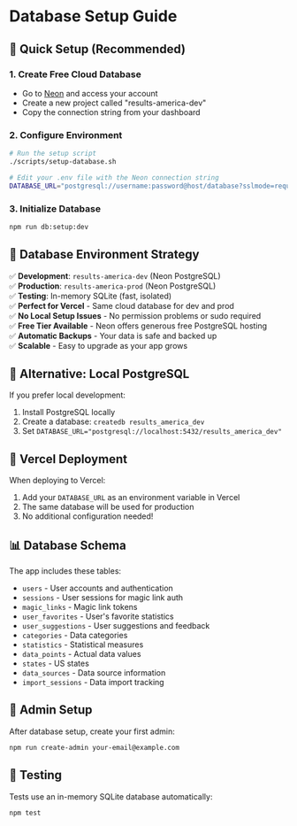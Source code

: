 # Database Setup Guide

## 🚀 Quick Setup (Recommended)

### 1. Create Free Cloud Database
- Go to [Neon](https://neon.tech) and access your account
- Create a new project called "results-america-dev"
- Copy the connection string from your dashboard

### 2. Configure Environment
```bash
# Run the setup script
./scripts/setup-database.sh

# Edit your .env file with the Neon connection string
DATABASE_URL="postgresql://username:password@host/database?sslmode=require"
```

### 3. Initialize Database
```bash
npm run db:setup:dev
```

## 🎯 Database Environment Strategy

✅ **Development**: `results-america-dev` (Neon PostgreSQL)  
✅ **Production**: `results-america-prod` (Neon PostgreSQL)  
✅ **Testing**: In-memory SQLite (fast, isolated)  
✅ **Perfect for Vercel** - Same cloud database for dev and prod  
✅ **No Local Setup Issues** - No permission problems or sudo required  
✅ **Free Tier Available** - Neon offers generous free PostgreSQL hosting  
✅ **Automatic Backups** - Your data is safe and backed up  
✅ **Scalable** - Easy to upgrade as your app grows  

## 🔧 Alternative: Local PostgreSQL

If you prefer local development:

1. Install PostgreSQL locally
2. Create a database: `createdb results_america_dev`
3. Set `DATABASE_URL="postgresql://localhost:5432/results_america_dev"`

## 🚀 Vercel Deployment

When deploying to Vercel:

1. Add your `DATABASE_URL` as an environment variable in Vercel
2. The same database will be used for production
3. No additional configuration needed!

## 📊 Database Schema

The app includes these tables:
- `users` - User accounts and authentication
- `sessions` - User sessions for magic link auth
- `magic_links` - Magic link tokens
- `user_favorites` - User's favorite statistics
- `user_suggestions` - User suggestions and feedback
- `categories` - Data categories
- `statistics` - Statistical measures
- `data_points` - Actual data values
- `states` - US states
- `data_sources` - Data source information
- `import_sessions` - Data import tracking

## 🔐 Admin Setup

After database setup, create your first admin:

```bash
npm run create-admin your-email@example.com
```

## 🧪 Testing

Tests use an in-memory SQLite database automatically:

```bash
npm test
``` 